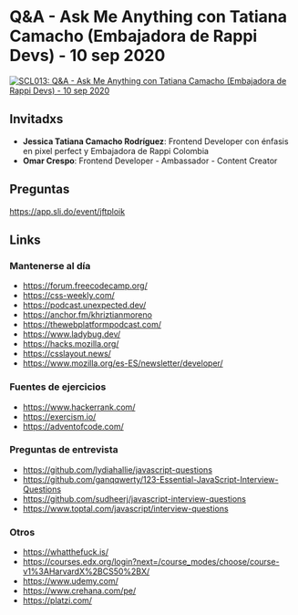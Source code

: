 # Q&A - Ask Me Anything con Tatiana Camacho (Embajadora de Rappi Devs) - 10 sep 2020

[![SCL013: Q&A - Ask Me Anything con Tatiana Camacho (Embajadora de Rappi Devs) - 10 sep 2020](https://img.youtube.com/vi/xdPeVdBmtcM/0.jpg)](https://youtu.be/xdPeVdBmtcM)

## Invitadxs

* **Jessica Tatiana Camacho Rodríguez**: Frontend Developer con énfasis en pixel perfect y Embajadora de Rappi Colombia
* **Omar Crespo**: Frontend Developer - Ambassador - Content Creator

## Preguntas

https://app.sli.do/event/jftploik

## Links

### Mantenerse al día

* https://forum.freecodecamp.org/
* https://css-weekly.com/
* https://podcast.unexpected.dev/
* https://anchor.fm/khriztianmoreno
* https://thewebplatformpodcast.com/
* https://www.ladybug.dev/
* https://hacks.mozilla.org/
* https://csslayout.news/
* https://www.mozilla.org/es-ES/newsletter/developer/

### Fuentes de ejercicios

* https://www.hackerrank.com/
* https://exercism.io/
* https://adventofcode.com/

### Preguntas de entrevista

* https://github.com/lydiahallie/javascript-questions
* https://github.com/ganqqwerty/123-Essential-JavaScript-Interview-Questions
* https://github.com/sudheerj/javascript-interview-questions
* https://www.toptal.com/javascript/interview-questions

### Otros

* https://whatthefuck.is/
* https://courses.edx.org/login?next=/course_modes/choose/course-v1%3AHarvardX%2BCS50%2BX/
* https://www.udemy.com/
* https://www.crehana.com/pe/
* https://platzi.com/
